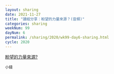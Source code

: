 ```yaml
---
layout: sharing
date: 2021-11-27
title: "讀經分享：盼望的力量來源？(音頻)"
categories: sharing
weekNum: 99
dayNum: 6
permalink: /sharing/2020/wk99-day6-sharing.html
cycle: 2020
---
```


[盼望的力量來源?](/media/sharing/2020/wk099/2021-11-27-bin.m4a)

`小錢`
